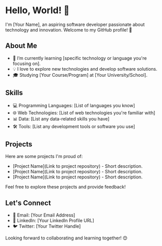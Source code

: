 # Hello, World! 👋

I'm [Your Name], an aspiring software developer passionate about technology and innovation. Welcome to my GitHub profile! 🚀

## About Me

- 🌱 I’m currently learning [specific technology or language you're focusing on].
- 💡 I love to explore new technologies and develop software solutions.
- 🎓 Studying [Your Course/Program] at [Your University/School].

## Skills

- 💻 Programming Languages: [List of languages you know]
- 🌐 Web Technologies: [List of web technologies you're familiar with]
- 📊 Data: [List any data-related skills you have]
- 🛠️ Tools: [List any development tools or software you use]

## Projects

Here are some projects I'm proud of:

- [Project Name](Link to project repository) - Short description.
- [Project Name](Link to project repository) - Short description.
- [Project Name](Link to project repository) - Short description.

Feel free to explore these projects and provide feedback!

## Let's Connect

- 📧 Email: [Your Email Address]
- 💼 LinkedIn: [Your LinkedIn Profile URL]
- 🐦 Twitter: [Your Twitter Handle]

Looking forward to collaborating and learning together! 😊
